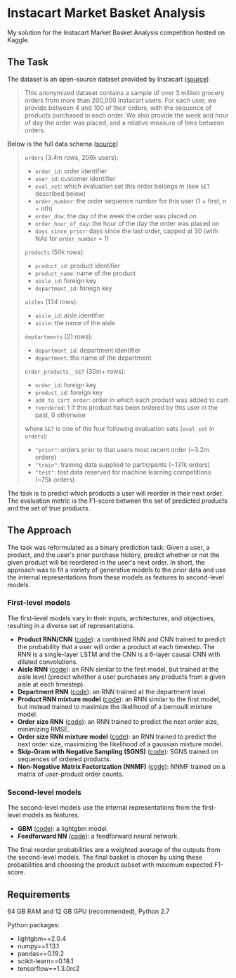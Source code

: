 # Instacart Market Basket Analysis

My solution for the Instacart Market Basket Analysis competition hosted on Kaggle.

## The Task
The dataset is an open-source dataset provided by Instacart ([source](https://tech.instacart.com/3-million-instacart-orders-open-sourced-d40d29ead6f2))

 > This anonymized dataset contains a sample of over 3 million grocery orders from more than 200,000 Instacart users.
For each user, we provide between 4 and 100 of their orders, with the sequence of products purchased in each order. We also provide the week and hour of day the order was placed, and a relative measure of time between orders.

Below is the full data schema ([source](https://gist.github.com/jeremystan/c3b39d947d9b88b3ccff3147dbcf6c6b))

 > `orders` (3.4m rows, 206k users):
 > * `order_id`: order identifier
 > * `user_id`: customer identifier
 > * `eval_set`: which evaluation set this order belongs in (see `SET` described below)
 > * `order_number`: the order sequence number for this user (1 = first, n = nth)
 > * `order_dow`: the day of the week the order was placed on
 > * `order_hour_of_day`: the hour of the day the order was placed on
 > * `days_since_prior`: days since the last order, capped at 30 (with NAs for `order_number` = 1)
 >
 > `products` (50k rows):
 > * `product_id`: product identifier
 > * `product_name`: name of the product
 > * `aisle_id`: foreign key
 > * `department_id`: foreign key
 >
 > `aisles` (134 rows):
 > * `aisle_id`: aisle identifier
 > * `aisle`: the name of the aisle
 >
 > `deptartments` (21 rows):
 > * `department_id`: department identifier
 > * `department`: the name of the department
 >
 > `order_products__SET` (30m+ rows):
 > * `order_id`: foreign key
 > * `product_id`: foreign key
 > * `add_to_cart_order`: order in which each product was added to cart
 > * `reordered`: 1 if this product has been ordered by this user in the past, 0 otherwise
 >
 > where `SET` is one of the four following evaluation sets (`eval_set` in `orders`):
 > * `"prior"`: orders prior to that users most recent order (~3.2m orders)
 > * `"train"`: training data supplied to participants (~131k orders)
 > * `"test"`: test data reserved for machine learning competitions (~75k orders)

The task is to predict which products a user will reorder in their next order. The evaluation metric is the F1-score between the set of predicted products and the set of true products.


## The Approach
The task was reformulated as a binary prediction task: Given a user, a product, and the user's prior purchase history, predict whether or not the given product will be reordered in the user's next order.  In short, the approach was to fit a variety of generative models to the prior data and use the internal representations from these models as features to second-level models.


### First-level models
The first-level models vary in their inputs, architectures, and objectives, resulting in a diverse set of representations.
  - **Product RNN/CNN** ([code](./models/rnn_product/rnn_product.py)): a combined RNN and CNN trained to predict the probability that a user will order a product at each timestep.  The RNN is a single-layer LSTM and the CNN is a 6-layer causal CNN with dilated convolutions.
  - **Aisle RNN** ([code](./models/rnn_aisle/rnn_aisle.py)): an RNN similar to the first model, but trained at the aisle level (predict whether a user purchases any products from a given aisle at each timestep).
  - **Department RNN** ([code](./models/rnn_department/rnn_department.py)): an RNN trained at the department level.
  - **Product RNN mixture model** ([code](./models/rnn_product/rnn_product_bmm.py)): an RNN similar to the first model, but instead trained to maximize the likelihood of a bernoulli mixture model.
  - **Order size RNN** ([code](./models/rnn_order/rnn_order_size.py)): an RNN trained to predict the next order size, minimizing RMSE.
  - **Order size RNN mixture model** ([code](./models/rnn_order/rnn_order_size_gmm.py)): an RNN trained to predict the next order size, maximizing the likelihood of a gaussian mixture model.
  - **Skip-Gram with Negative Sampling (SGNS)** ([code](./models/sgns/sgns.py)): SGNS trained on sequences of ordered products.
  - **Non-Negative Matrix Factorization (NNMF)** ([code](./models/nnmf/nnmf.py)): NNMF trained on a matrix of user-product order counts.


### Second-level models
The second-level models use the internal representations from the first-level models as features.
  - **GBM** ([code](models/blend/gbm_blend.py)): a lightgbm model.
  - **Feedforward NN** ([code](models/blend/nn_blend.py)): a feedforward neural network.

The final reorder probabilities are a weighted average of the outputs from the second-level models.  The final basket is chosen by using these probabilities and choosing the product subset with maximum expected F1-score.


## Requirements
64 GB RAM and 12 GB GPU (recommended), Python 2.7

Python packages:
  - lightgbm==2.0.4
  - numpy==1.13.1
  - pandas==0.19.2
  - scikit-learn==0.18.1
  - tensorflow==1.3.0rc2
